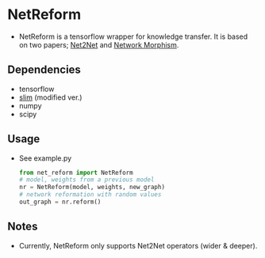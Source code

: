 # NetReform
  - NetReform is a tensorflow wrapper for knowledge transfer. It is based on two papers; [Net2Net](http://arxiv.org/abs/1511.05641) and [Network Morphism](http://arxiv.org/abs/1603.01670).

## Dependencies
  - tensorflow
  - [slim](https://github.com/paengs/NetReform/tree/master/slim) (modified ver.)
  - numpy
  - scipy

## Usage
  - See example.py

    ```python
    from net_reform import NetReform
    # model, weights from a previous model
    nr = NetReform(model, weights, new_graph)
    # network reformation with random values
    out_graph = nr.reform()
    ```

## Notes
  - Currently, NetReform only supports Net2Net operators (wider & deeper). 
